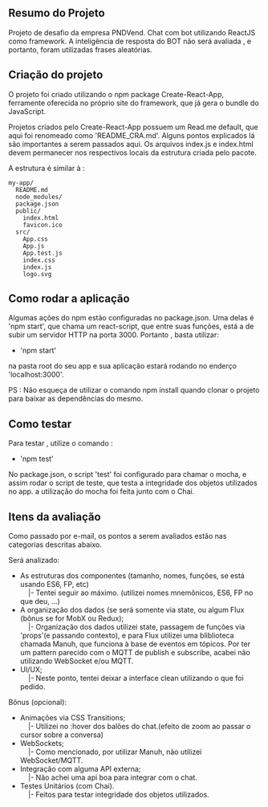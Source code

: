 ## Resumo do Projeto

Projeto de desafio da empresa PNDVend. Chat com bot utilizando ReactJS como framework. A inteligência de resposta do BOT não será avaliada , e portanto, foram utilizadas frases aleatórias.

## Criação do projeto

O projeto foi criado utilizando o npm package Create-React-App, ferramente oferecida no próprio site do framework, que já gera o bundle do JavaScript.

Projetos criados pelo Create-React-App possuem um Read.me default, que aqui foi renomeado como 'README_CRA.md'. Alguns pontos explicados lá são importantes a serem passados aqui. Os arquivos index.js e index.html devem permanecer nos respectivos locais da estrutura criada pelo pacote.

A estrutura é similar à :

```
my-app/
  README.md
  node_modules/
  package.json
  public/
    index.html
    favicon.ico
  src/
    App.css
    App.js
    App.test.js
    index.css
    index.js
    logo.svg
```

## Como rodar a aplicação

Algumas ações do npm estão configuradas no package.json. Uma delas é 'npm start', que chama um react-script, que entre suas funções, está a de subir um servidor HTTP na porta 3000. Portanto , basta utilizar:

* 'npm start'

na pasta root do seu app e sua aplicação estará rodando no enderço 'localhost:3000'.

PS : Não esqueça de utilizar o comando npm install quando clonar o projeto para baixar as dependências do mesmo.

## Como testar

Para testar , utilize o comando :

* 'npm test'

No package.json, o script 'test' foi configurado para chamar o mocha, e assim rodar o script de teste, que testa a integridade dos objetos utilizados no app. a utilização do mocha foi feita junto com o Chai.

## Itens da avaliação

Como passado por e-mail, os pontos a serem avaliados estão nas categorias descritas abaixo.

Será analizado:

* As estruturas dos componentes (tamanho, nomes, funções, se está usando ES6, FP, etc)<br />
  &nbsp;&nbsp;&nbsp;&nbsp;|- Tentei seguir ao máximo. (utilizei nomes mnemônicos, ES6, FP no que deu, ...)
* A organização dos dados (se será somente via state, ou algum Flux (bônus se for MobX ou Redux);<br />
  &nbsp;&nbsp;&nbsp;&nbsp;|- Organização dos dados utilizei state, passagem de funções via 'props'(e passando contexto), e para Flux utilizei uma bliblioteca chamada Manuh, que funciona à base de eventos em tópicos. Por ter um pattern parecido com o MQTT de publish e subscribe, acabei não utilizando WebSocket e/ou MQTT.
* UI/UX;<br />
  &nbsp;&nbsp;&nbsp;&nbsp;|- Neste ponto, tentei deixar a interface clean utilizando o que foi pedido.

Bônus (opcional):

* Animações via CSS Transitions;<br />
  &nbsp;&nbsp;&nbsp;&nbsp;|- Utilizei no :hover dos balões do chat.(efeito de zoom ao passar o cursor sobre a conversa)
* WebSockets;<br />
  &nbsp;&nbsp;&nbsp;&nbsp;|- Como mencionado, por utilizar Manuh, não utilizei WebSocket/MQTT.
* Integração com alguma API externa;<br />
  &nbsp;&nbsp;&nbsp;&nbsp;|- Não achei uma api boa para integrar com o chat.
* Testes Unitários (com Chai).<br />
  &nbsp;&nbsp;&nbsp;&nbsp;|- Feitos para testar integridade dos objetos utilizados.
